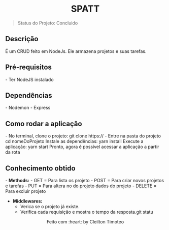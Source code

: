 <h1 align="center">SPATT</h1>

> Status do Projeto: Concluido

<h2>Descrição</h2>
<p>É um CRUD feito em NodeJs. Ele armazena projetos e suas tarefas.</p>

<h2>Pré-requisitos</h2>
- Ter NodeJS instalado

<h2>Dependências</h2>
- Nodemon
- Express

<h2>Como rodar a aplicação</h2>
- No terminal, clone o projeto:
		git clone https://
- Entre na pasta do projeto
		cd nomeDoProjeto
Instale as dependências:
		yarn install
Execute a aplicação:
		yarn start
Pronto, agora é possível acessar a aplicação a partir da rota

<h2>Conhecimento obtido</h2>
- <strong>Methods:</strong>
	- GET = Para lista os projeto
	- POST = Para criar novos projetos e tarefas
	- PUT = Para altera no do projeto dados do projeto
	- DELETE = Para excluir projeto

- <strong>Middlewares:</strong>
	- Verica se o projeto já existe.
	- Verifica cada requisição e mostra o tempo da resposta.git statu


<p align="center">Feito com :heart: by Cleilton Timoteo</p>